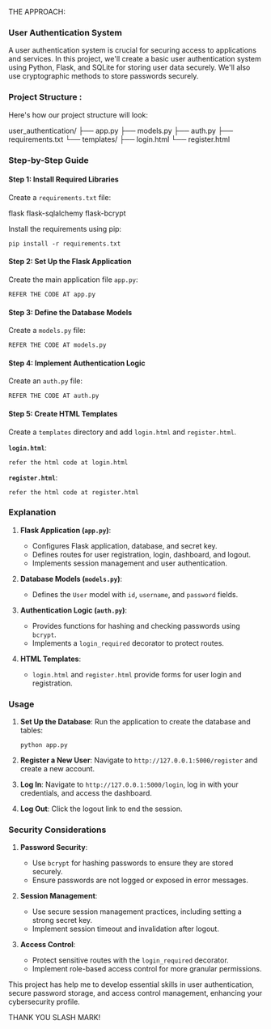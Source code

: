THE APPROACH:

### User Authentication System

A user authentication system is crucial for securing access to applications and services. In this project, we'll create a basic user authentication system using Python, Flask, and SQLite for storing user data securely. We'll also use cryptographic methods to store passwords securely.

### Project Structure :

Here's how our project structure will look:

user_authentication/
├── app.py
├── models.py
├── auth.py
├── requirements.txt
└── templates/
    ├── login.html
    └── register.html

### Step-by-Step Guide 

#### Step 1: Install Required Libraries

Create a `requirements.txt` file:


flask
flask-sqlalchemy
flask-bcrypt


Install the requirements using pip:
```
pip install -r requirements.txt
```

#### Step 2: Set Up the Flask Application

Create the main application file `app.py`:

```REFER THE CODE AT app.py```

#### Step 3: Define the Database Models

Create a `models.py` file:

```REFER THE CODE AT models.py```

#### Step 4: Implement Authentication Logic

Create an `auth.py` file:

```REFER THE CODE AT auth.py```

#### Step 5: Create HTML Templates

Create a `templates` directory and add `login.html` and `register.html`.

**`login.html`**:

```refer the html code at login.html```

**`register.html`**:

```refer the html code at register.html```

### Explanation

1. **Flask Application (`app.py`)**:
   - Configures Flask application, database, and secret key.
   - Defines routes for user registration, login, dashboard, and logout.
   - Implements session management and user authentication.

2. **Database Models (`models.py`)**:
   - Defines the `User` model with `id`, `username`, and `password` fields.

3. **Authentication Logic (`auth.py`)**:
   - Provides functions for hashing and checking passwords using `bcrypt`.
   - Implements a `login_required` decorator to protect routes.

4. **HTML Templates**:
   - `login.html` and `register.html` provide forms for user login and registration.

### Usage

1. **Set Up the Database**:
   Run the application to create the database and tables:
   ```
   python app.py
   ```

2. **Register a New User**:
   Navigate to `http://127.0.0.1:5000/register` and create a new account.

3. **Log In**:
   Navigate to `http://127.0.0.1:5000/login`, log in with your credentials, and access the dashboard.

4. **Log Out**:
   Click the logout link to end the session.

### Security Considerations

1. **Password Security**:
   - Use `bcrypt` for hashing passwords to ensure they are stored securely.
   - Ensure passwords are not logged or exposed in error messages.

2. **Session Management**:
   - Use secure session management practices, including setting a strong secret key.
   - Implement session timeout and invalidation after logout.

3. **Access Control**:
   - Protect sensitive routes with the `login_required` decorator.
   - Implement role-based access control for more granular permissions.

This project has help me to develop essential skills in user authentication, secure password storage, and access control management, enhancing your cybersecurity profile.

THANK YOU SLASH MARK!
